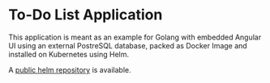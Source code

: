 # To-Do List Application

This application is meant as an example for Golang with embedded Angular UI using an
external PostreSQL database, packed as Docker Image and installed on Kubernetes using Helm.

A [public helm repository](https://salex-org.github.io/todo) is available.
